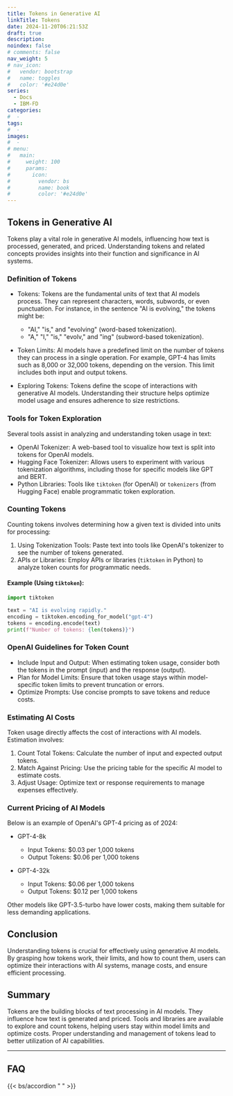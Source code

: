 ```yaml
---
title: Tokens in Generative AI
linkTitle: Tokens
date: 2024-11-20T06:21:53Z
draft: true
description:
noindex: false
# comments: false
nav_weight: 5
# nav_icon:
#   vendor: bootstrap
#   name: toggles
#   color: '#e24d0e'
series:
  - Docs
  - IBM-FD
categories:
#  -
tags:
#  -
images:
#  -
# menu:
#   main:
#     weight: 100
#     params:
#       icon:
#         vendor: bs
#         name: book
#         color: '#e24d0e'
---
```


## Tokens in Generative AI

Tokens play a vital role in generative AI models, influencing how text is processed, generated, and priced. Understanding tokens and related concepts provides insights into their function and significance in AI systems.

### Definition of Tokens

- Tokens: Tokens are the fundamental units of text that AI models process. They can represent characters, words, subwords, or even punctuation. For instance, in the sentence "AI is evolving," the tokens might be:

  - "AI," "is," and "evolving" (word-based tokenization).
  - "A," "I," "is," "evolv," and "ing" (subword-based tokenization).

- Token Limits: AI models have a predefined limit on the number of tokens they can process in a single operation. For example, GPT-4 has limits such as 8,000 or 32,000 tokens, depending on the version. This limit includes both input and output tokens.

- Exploring Tokens: Tokens define the scope of interactions with generative AI models. Understanding their structure helps optimize model usage and ensures adherence to size restrictions.

### Tools for Token Exploration

Several tools assist in analyzing and understanding token usage in text:

- OpenAI Tokenizer: A web-based tool to visualize how text is split into tokens for OpenAI models.
- Hugging Face Tokenizer: Allows users to experiment with various tokenization algorithms, including those for specific models like GPT and BERT.
- Python Libraries: Tools like `tiktoken` (for OpenAI) or `tokenizers` (from Hugging Face) enable programmatic token exploration.

### Counting Tokens

Counting tokens involves determining how a given text is divided into units for processing:

1. Using Tokenization Tools: Paste text into tools like OpenAI's tokenizer to see the number of tokens generated.
2. APIs or Libraries: Employ APIs or libraries (`tiktoken` in Python) to analyze token counts for programmatic needs.

#### Example (Using `tiktoken`):

```python
import tiktoken

text = "AI is evolving rapidly."
encoding = tiktoken.encoding_for_model("gpt-4")
tokens = encoding.encode(text)
print(f"Number of tokens: {len(tokens)}")
```

### OpenAI Guidelines for Token Count

- Include Input and Output: When estimating token usage, consider both the tokens in the prompt (input) and the response (output).
- Plan for Model Limits: Ensure that token usage stays within model-specific token limits to prevent truncation or errors.
- Optimize Prompts: Use concise prompts to save tokens and reduce costs.

### Estimating AI Costs

Token usage directly affects the cost of interactions with AI models. Estimation involves:

1. Count Total Tokens: Calculate the number of input and expected output tokens.
2. Match Against Pricing: Use the pricing table for the specific AI model to estimate costs.
3. Adjust Usage: Optimize text or response requirements to manage expenses effectively.

### Current Pricing of AI Models

Below is an example of OpenAI's GPT-4 pricing as of 2024:

- GPT-4-8k

  - Input Tokens: $0.03 per 1,000 tokens
  - Output Tokens: $0.06 per 1,000 tokens

- GPT-4-32k
  - Input Tokens: $0.06 per 1,000 tokens
  - Output Tokens: $0.12 per 1,000 tokens

Other models like GPT-3.5-turbo have lower costs, making them suitable for less demanding applications.

## Conclusion

Understanding tokens is crucial for effectively using generative AI models. By grasping how tokens work, their limits, and how to count them, users can optimize their interactions with AI systems, manage costs, and ensure efficient processing.

## Summary

Tokens are the building blocks of text processing in AI models. They influence how text is generated and priced. Tools and libraries are available to explore and count tokens, helping users stay within model limits and optimize costs. Proper understanding and management of tokens lead to better utilization of AI capabilities.

---

## FAQ

{{< bs/accordion " " >}}
